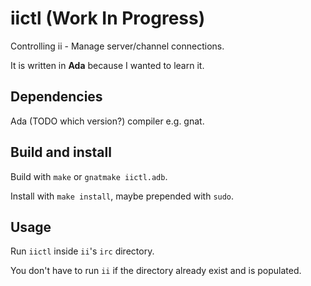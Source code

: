 # iictl (Work In Progress)
Controlling ii - Manage server/channel connections.

It is written in **Ada** because I wanted to learn it.

## Dependencies
Ada (TODO which version?) compiler e.g. gnat.

## Build and install
Build with `make` or `gnatmake iictl.adb`.

Install with `make install`, maybe prepended with `sudo`.

## Usage
Run `iictl` inside `ii`'s `irc` directory.

You don't have to run `ii` if the directory already exist and is populated.
